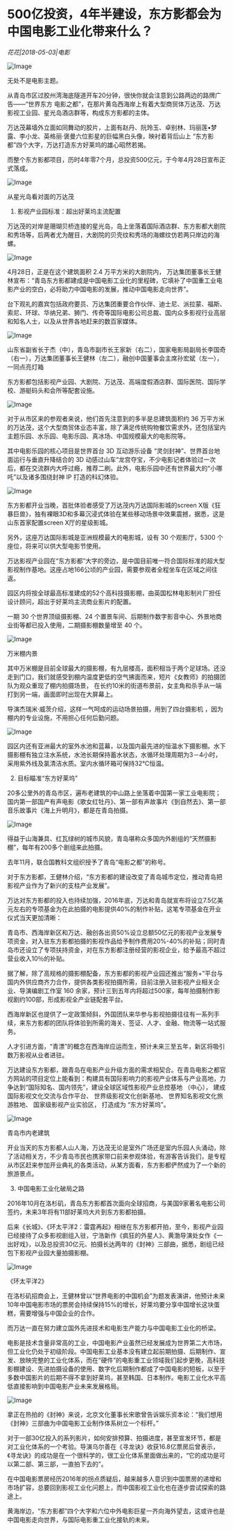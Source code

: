 # 500亿投资，4年半建设，东方影都会为中国电影工业化带来什么？

*花花|2018-05-03|电影*

![Image](http://p3.pstatp.com/large/pgc-image/15253959375438100445eb3)

无处不是电影主题。

从青岛市区过胶州湾海底隧道开车20分钟，很快你就会注意到公路两边的路牌广告——“世界东方 电影之都”，在那片黄岛西海岸上有着大型商贸体万达茂、万达影视工业园、星光岛酒店群等，构成东方影都的主体。

万达茂幕墙外立面如同舞动的胶片，上面有赵丹、阮玲玉、卓别林、玛丽莲•梦露、李小龙、英格丽·褒曼六位影星的巨幅黑白头像，映衬着背后山上 “东方影都”四个大字，万达打造东方好莱坞的雄心昭然若揭。

而整个东方影都项目，历时4年零7个月，总投资500亿元，于今年4月28日宣布正式落成。

![Image](http://p3.pstatp.com/large/pgc-image/15253959377025adee4e826)

从星光岛看对面的万达茂

1. 影视产业园标准：超出好莱坞主流配置

万达茂的对岸是珊瑚贝桥连接的星光岛，岛上坐落着国际酒店群、东方影都大剧院和秀场等，后两者尤为醒目，大剧院的贝壳纹和秀场的海螺纹仿若两只岸边的海螺。

![Image](http://p3.pstatp.com/large/pgc-image/15253959377441a85568603)

4月28日，正是在这个建筑面积 2.4 万平方米的大剧院内， 万达集团董事长王健林宣布：“青岛东方影都建成是中国电影工业化的里程碑，它填补了中国重工业电影产业的空白，必将助力中国电影的发展，推动中国电影走向世界”。

台下观礼的嘉宾包括政府要员、万达集团重要合作伙伴、迪士尼、派拉蒙、福斯、索尼、环球、华纳兄弟、狮门、传奇等国际电影公司总裁、国内众多影视行业高层和知名人士，以及从世界各地赶来的数百家媒体。

![Image](http://p3.pstatp.com/large/pgc-image/152539593761983baa4d743)

山东省副省长于杰（中），青岛市副市长王家新（右二），国家电影局副局长李国奇（右一），万达集团董事长王健林（左二），融创中国董事会主席孙宏斌（左一），一同点亮灯箱

东方影都包括影视产业园、大剧院、万达茂、高端度假酒店群、国际医院、国际学校、游艇码头和会所等配套设施。

![Image](http://p1.pstatp.com/large/pgc-image/152539593755164fca601f7)

对于从市区来的参观者来说，他们首先注意到的多半是总建筑面积约 36 万平方米的万达茂，这个大型商贸体业态丰富，除了满足传统购物餐饮需求外，还包括室内主题乐园、水乐园、电影乐园、真冰场、中国规模最大的电影院等。

其中电影乐园的核心项目是世界首台 3D 互动游乐设备 “灵剑封神”、世界首台地面运行与垂直升降结合的 3D 动感过山车“龙宫夺宝，不少电影记者体验过一次后，都在交流群内大呼过瘾，推荐二刷。此外，电影乐园中还有世界最大的“小哪吒”以及诸多围绕封神 IP 打造的科幻体验。

![Image](http://p1.pstatp.com/large/pgc-image/1525395938026744af1c325)

东方影都开业当晚，首批体验者感受了万达茂内万达国际影城的screen X版《狂暴巨兽》，独有裸眼3D和多幕沉浸式体验在某些移动场景中效果震撼，据悉，这是山东首家配置screen X厅的星级影城。

另外，这座万达国际影城是亚洲规模最大的电影城，设有 30 个观影厅，5300 个座位，将来可以供大型电影节使用。

万达影视产业园在“东方影都”大字的旁边，是中国目前唯一符合国际标准的超大型影视制作基地。这座占地166公顷的产业园，需要参观者全程坐车在区域之间往返。

园区内将按全球最高标准建成的52个高科技摄影棚，由英国松林电影制片厂担任设计顾问，超出于好莱坞主流商业影片的配置。

一期 30 个世界顶级摄影棚、24 个置景车间、后期制作数字影音中心、外景地商业街等都已投入使用，二期摄影棚数量增至 40 个。

![Image](http://p9.pstatp.com/large/pgc-image/1525395937866fa7e998ba5)

万米棚内景

其中万米棚是目前全球最大的摄影棚，有九层楼高，面积相当于两个足球场。还没走到门口，我们就感受到棚内温度更低的空气拂面而来，短片《女教师》的拍摄团队为观众重现了棚内拍摄场景， 在长约10米的街道布景前，女主角和杀手从一端打到另一端，画面即时出现在大屏幕上。

导演杰瑞米·威茨介绍，这样一气呵成的运动场景拍摄，用到了四台摄影机 ，因为棚内的专业设施，不用担心任何后勤问题。

![Image](http://p3.pstatp.com/large/pgc-image/1525395937899b16bc956a5)

园区内还有亚洲最大的室外水池和蓝幕，以及国内最先进的恒温水下摄影棚。水下摄影棚有独立注水系统，水池长期保持蓄水状态，水循环处理周期为3－4小时，采用紫外线及氯清洁水质。室内水循环箱可保持32℃恒温。

2. 目标瞄准“东方好莱坞”

20多公里外的青岛市区，遍布老建筑的中山路上坐落着中国第一家工业电影院；国内第一部国产有声电影《歌女红牡丹》、第一部有声故事片《到自然去》、第一部音乐故事片《海上升明月》，都是在青岛拍摄。

![Image](http://p1.pstatp.com/large/pgc-image/1525395938114788446bdfd)

得益于山海兼具、红瓦绿树的城市风貌，青岛堪称众多国内外剧组的“天然摄影棚”，每年有200多个剧组来此拍摄。

去年11月，联合国教科文组织授予了青岛“电影之都”的称号。

对于东方影都，王健林介绍，“东方影都的建设改变了青岛城市定位，推动青岛把影视产业作为了新兴的支柱产业发展”。

万达对东方影都的投入也持续加强，2016年底，万达和青岛就宣布将设立7.5亿美元左右的专项基金为在此拍摄的电影提供40%的制作补贴，这笔专项基金在开业仪式当天更加清晰：

青岛市、西海岸新区和万达、融创各出资50%设立总额50亿元的影视产业发展专项资金，对入驻东方影都拍摄的影视作品给予制作费用20%-40%的补贴；同时青岛市还设立了专项扶持资金，对在东方影都注册经营的影视企业，给予最高不超过营业收入10％的补贴。

据了解，除了高规格的摄影棚配备，东方影都的影视产业园还推出“服务+”平台与国内外供应商齐力合作，提供各类影视拍摄所需，目前注册入驻影视产业相关企业、导演编剧工作室 160 余家，预计三到五年内将超过500家，每年拍摄制作影视剧约100部，形成影视全产业链配套平台。

西海岸新区也提供了一定政策倾斜，外国团队来华参与影视拍摄往往有一系列手续，来东方影都的团队将体验到所需的海关、签证、人才、金融、物流等一站式服务。

人才引进方面，“青漂”的概念在西海岸应运而生，预计未来三至五年，新区将吸引数万影视从业者进驻。

万达建设东方影都，跟青岛在电影产业升级方面的需求相契合。在青岛电影之都官方网站的项目定位上能看到：构建具有国际影响力的影视产业体系与产业高地，力争达到“国际知名、国内领先”，建设全球区域性影视产业总控基地 （中心）， 建成国际影视文化交流与合作平台、 世界级影视文化创新基地、 世界知名影视文化旅游胜地、 国家级影视产业实验区， 打造成为 “东方好莱坞”。

![Image](http://p3.pstatp.com/large/pgc-image/15253959382234696452f06)

青岛市内老建筑

开业当天的东方影都人山人海，万达茂无论是室外广场还是室内乐园人头涌动，除了活动相关方，不少青岛市民也携家带口前来参观体验，有游客告诉我们，是专程从市区赶来参加开业典礼的各类活动，从某方面看，东方影都俨然成为了一个新的旅游景点。

3. 中国电影工业化破局之路

2016年10月在洛杉矶，青岛东方影都首次面向全球招商，与美国9家著名电影公司签约，未来3年将有11部好莱坞大片到东方影都拍摄。

后来《长城》、《环太平洋2：雷霆再起》相继在东方影都开拍，至今，影视产业园已经接待了众多影视剧组入驻，宁浩新作《疯狂的外星人》、黄渤导演处女作《一出好戏》，以及总投资30亿元、拍摄长达两年的《封神》三部曲，据悉，剧组已经包下影视产业园大量拍摄影棚。

![Image](http://p3.pstatp.com/large/pgc-image/15253959382564eb231ac15)

《环太平洋2》

在洛杉矶招商会上，王健林曾以“世界电影的中国机会”为题发表演讲，他预计未来10年中国电影市场的票房会持续保持15%的增长，好莱坞要分享中国增长这块蛋糕，需要增强与中国企业的合作。

而万达一直在努力建立国外先进技术和电影生产能力与中国电影工业化的桥梁。

电影是技术含量非常高的工业，中国电影产业虽然已经发展成为世界第二大市场，但工业化仍处于初级阶段。中国电影工业基本没有建立起前期拍摄、后期制作、宣发、放映完整的工业化体系，而在“硬件”的电影重工业领域我们起步更晚，高科技影棚建设、先进拍摄设备的使用、数字化后期制作都成了中国电影的短板，以至于多数中国影片的后期不得不拿到好莱坞，甚至韩国、日本制作。电影工业化水平高低直接影响到中国电影产业未来发展格局。

![Image](http://p3.pstatp.com/large/pgc-image/152539593818937b2c901f8)

拿正在热拍的《封神》来说，北京文化董事长宋歌曾告诉娱乐资本论：“我们想用《封神》三部曲为中国电影工业制作体系树立一个标杆。”

对于一部30亿投入的系列影片，如何安排预算、拍摄进度，甚至宣发环节，都是对工业化体系的一个考验。导演乌尔善在《寻龙诀》收获16.8亿票房后曾表示，《寻龙诀》的成功是在一个很科学的，很工业化体系里面做出来的，“它的成功是可以第二部、第三部，一直拍下去的”。

在中国电影票房经历2016年的拐点质疑后，越来越多人意识到中国票房的递增和市场扩容，总要回到影视工业化问题上，而中国影视工业化也在逐步尝试探索的路途上。

黄海岸边，“东方影都”四个大字和六位中外电影巨星一齐向海外望去，这或许也是中国电影走向世界，与国际电影重工业化接轨的未来。

